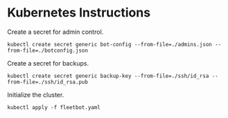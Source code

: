 # Kubernetes Instructions

Create a secret for admin control. 
```
kubectl create secret generic bot-config --from-file=./admins.json --from-file=./botconfig.json
```

Create a secret for backups. 
```
kubectl create secret generic backup-key --from-file=./ssh/id_rsa --from-file=./ssh/id_rsa.pub
```

Initialize the cluster. 
```
kubectl apply -f fleetbot.yaml
```